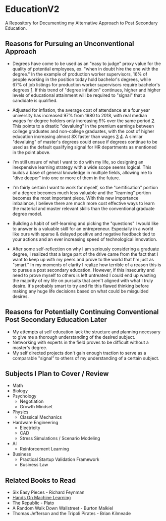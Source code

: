 # EducationV2
A Repository for Documenting my Alternative Approach to Post Secondary Education.

## Reasons for Pursuing an Unconventional Approach
* Degrees have come to be used as an "easy to judge" proxy value for the quality of potential employees, ex. "when in doubt hire the one with the degree." In the example of production worker supervisors, 16% of people working in the position today hold bachelor's degrees, while 67% of job listings for production worker supervisors require bachelor's degrees [1](https://www.forbes.com/sites/prestoncooper2/2018/01/08/employers-demanding-college-degrees-weaken-the-economy/?sh=7be4b1066b11). If this trend of "degree inflation" continues, higher and higher levels of educational attainment will be required  to "signal" that a candidate is qualified.

* Adjusted for inflation, the average cost of attendance at a four year university has increased 97% from 1980 to 2018, with real median wages for degree holders only increasing 9% over the same period [2](https://fas.org/sgp/crs/misc/R45090.pdf). This points to a drastic "devaluing" in the premium earnings between college graduates and non-college graduates, with the cost of higher education increasing almost 8X faster than wages [3](https://whoisnnamdi.com/the-value-of-college/) [4](https://www.forbes.com/sites/camilomaldonado/2018/07/24/price-of-college-increasing-almost-8-times-faster-than-wages/?sh=245a3ddf66c1). A similar "devaluing" of master's degrees could ensue if degrees continue to be used as the default qualifying signal for HR departments as mentioned in the point above.  

* I'm still unsure of what I want to do with my life, so designing an inexpensive learning strategy with a wide scope seems logical. This builds a base of general knowledge in multiple fields, allowing me to "dive deeper" into one or more of them in the future.

* I'm fairly certain I want to work for myself, so the "certification" portion of a degree becomes much less valuable and the "learning" portion becomes the most important piece. With this new importance imbalance, I believe there are much more cost effective ways to learn the material and master relevant skills than the conventional graduate degree model.

* Building a habit of self-learning and picking the "questions" I would like to answer is a valuable skill for an entrepreneur. Especially in a world like ours with sparse & delayed positive and negative feedback tied to your actions and an ever increasing speed of technological innovation.

* After some self-reflection on why I am seriously considering a graduate degree, I realized that a large part of the drive came from the fact that I want to keep up with my peers and prove to the world that I'm just as "smart." In my moments of clarity I realize how terrible of a reason this is to pursue a post secondary education. However, if this insecurity and need to prove myself to others is left untreated I could end up wasting the majority of my life on pursuits that aren't aligned with what I truly desire. It's probably smart to try and fix this flawed thinking before making any huge life decisions based on what could be misguided desires.

## Reasons for Potentially Continuing Conventional Post Secondary Education Later
* My attempts at self education lack the structure and planning necessary to give me a thorough understanding of the desired subject.
* Networking with experts in the field proves to be difficult without a master's degree.
* My self directed projects don't gain enough traction to serve as a comparable "signal" to others of my understanding of a certain subject.

## Subjects I Plan to Cover / Review
* Math
* Biology
* Psychology
  * Negotiation
  * Growth Mindset
* Physics
  * Classical Mechanics
* Hardware Engineering
  * Electricity
  * CAD
  * Stress Simulations / Scenario Modeling
* AI
  * Reinforcement Learning
* Business
  * Practical Startup Validation Framework
  * Business Law
## Related Books to Read
* Six Easy Pieces - Richard Feynman
* [Hands On Machine Learning](https://raw.githubusercontent.com/yanshengjia/ml-road/master/resources/Hands%20On%20Machine%20Learning%20with%20Scikit%20Learn%20and%20TensorFlow.pdf)
* The Republic - Plato
* A Random Walk Down Wallstreet - Burton Malkiel
* Thomas Jefferson and the Tripoli Pirates - Brian Kilmeade
